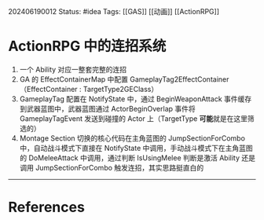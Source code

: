 202406190012
Status: #idea 
Tags: [[GAS]] [[动画]] [[ActionRPG]]
# ActionRPG 中的连招系统

1. 一个 Ability 对应一整套完整的连招
2. GA 的 EffectContainerMap 中配置 GameplayTag2EffectContainer （EffectContainer : TargetType2GEClass）
3.  GameplayTag 配置在 NotifyState 中，通过  BeginWeaponAttack 事件缓存到武器蓝图中，武器蓝图通过 ActorBeginOverlap 事件将 GameplayTagEvent 发送到碰撞的 Actor 上（TargetType **可能**就是在这里筛选的）
4.  Montage Section 切换的核心代码在主角蓝图的 JumpSectionForCombo 中，自动战斗模式下直接在 NotifyState 中调用，手动战斗模式下在主角蓝图的 DoMeleeAttack 中调用，通过判断 IsUsingMelee 判断是激活 Ability 还是调用 JumpSectionForCombo 触发连招，其实思路挺直白的

---
# References